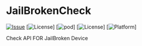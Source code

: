 # JailBrokenCheck

[![Issue](https://img.shields.io/github/issues/Mohsenkhodadadzadeh/JailBrokenCheck.svg)](https://github.com/Mohsenkhodadadzadeh/JailBrokenCheck/issues)
[![License](https://img.shields.io/packagist/l/doctrine/orm.svg)]
[![pod](https://img.shields.io/badge/pod-1.0-blue.svg)]
[![License](https://img.shields.io/badge/License-MIT-ff69b4.svg)]
[![Platform](https://img.shields.io/badge/Platform-IOS-brightgreen.svg)]

Check API FOR JailBroken Device
